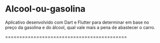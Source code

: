 # Alcool-ou-gasolina
Aplicativo desenvolvido com Dart e Flutter para determinar em base no preço da 
gasolina e do álcool, qual vale mais a pena de abastecer o carro.

===========================================
